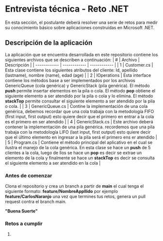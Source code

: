 # Entrevista técnica - Reto .NET

En esta sección, el postulante deberá resolver una serie de retos para medir su conocimiento básico sobre aplicaciones construidas en Microsoft .NET.

## **Descripción de la aplicación**

La aplicación que se encuentra desarrollada en este repositorio contiene los siguientes archivos que se describen a continuación:
| #  | Archivo  | Descripción  |
| ------------ | ------------ | ------------ |
| 1  | Customer.cs  | Esta clase contiene los siguientes atributos del cliente: Id, apellido (lastname), nombre (name), edad (age)  |
| 2  |  IOperations | Esta interface contiene los métodos base a ser implementados por los archivos GenericQueue (cola genérica) y GenericStack (pila genérica). El método **push** permite insertar elementos en la pila o cola. El método **pop** obtiene el siguiente elemento a ser atendido por la pila o cola y lo elimina. El método **stackTop** permite consultar el siguiente elemento a ser atendido por la pila o cola.  |
| 3 | GenericQueue.cs | Contine la implementación de una cola genérica, debemos recordar que una cola trabaja con la metodología FIFO (first input, first output) esto quiere decir que el primero en entrar a la cola es el primero en ser atendido  |
| 4 | GenericStack.cs  | Este archivo deberá contener la implementación de una pila genérica. recordemos que una pila trabaja con la metodología LIFO (last input, first output) esto quiere decir que el último elemento en ingresar a la pila será el primero ens er atendido  |
| 5 | Program.cs  | Contiene el método principal del aplicativo en el cual se ilustra el manejo de la cola genérica. En esta clase se hace un **push** de 5 clientes a la cola, luego de llos se hace un **pop** es decir se extrae un elemento de la cola y finalmente se hace un **stackTop** es decir se consulta el siguiente elemento a ser atendido en la cola   |

### Antes de comenzar
Clona el repositorio y crea un branch a partir de **main** el cual tenga el siguiente formato: **feature/NombreAppllido** por ejemplo **feature/CarlosNaranjo** una vez que termines tus retos, genera un pull request contra el branch main.

**"Buena Suerte"**

### **Retos a cumplir**

1. 
